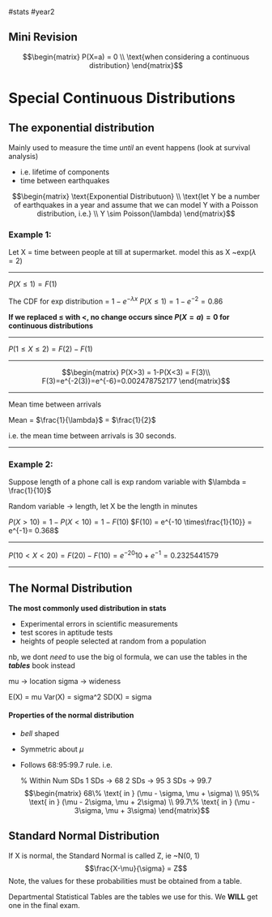 #stats #year2 


## Mini Revision

$$\begin{matrix}
P(X=a) = 0 \\
\text{when considering a continuous distribution}
\end{matrix}$$
# Special Continuous Distributions

## The exponential distribution

Mainly used to measure the time *until* an event happens (look at survival analysis)
- i.e. lifetime of components
- time between earthquakes

$$\begin{matrix}
\text{Exponential Distributuon} \\
\text{let Y be a number of earthquakes in a year and assume that we can model Y with a Poisson distribution, i.e.} \\
Y \sim Poisson(\lambda)
\end{matrix}$$

### Example 1:

Let X = time between people at till at supermarket. model this as X ~exp($\lambda = 2$)
***
$P(X\leq 1) = F(1)$

The CDF for exp distribution = $1-e^{-\lambda x}$
$P(X\leq 1) = 1 - e^{-2} = 0.86$

**If we replaced $\leq$ with $<$, no change occurs since $P(X=a)=0$ for continuous distributions**
***
$P(1 \leq X \leq 2) = F(2) - F(1)$

***
$$\begin{matrix}
P(X>3) = 1-P(X<3) = F(3)\\
F(3)=e^{-2(3)}=e^{-6}=0.002478752177
\end{matrix}$$
***
Mean time between arrivals

Mean = $\frac{1}{\lambda}$ = $\frac{1}{2}$

i.e. the mean time between arrivals is 30 seconds.
***

### Example 2:

Suppose length of a phone call is exp random variable with $\lambda = \frac{1}{10}$

Random variable -> length, let X be the length in minutes

$P(X > 10) = 1 - P(X<10) = 1-F(10)$
$F(10) = e^{-10 \times\frac{1}{10}} = e^{-1}= 0.368$ 
***
$P(10<X<20) = F(20)-F(10)= e^{-20}{10} + e^{-1} =0.2325441579$
***
## The Normal Distribution

**The most commonly used distribution in stats**

- Experimental errors in scientific measurements
- test scores in aptitude tests
- heights of people selected at random from a population

nb, we dont *need* to use the big ol formula, we can use the tables in the ***tables*** book instead

mu -> location
sigma -> wideness

E(X) = mu
Var(X) = sigma^2
SD(X) = sigma

#### Properties of the normal distribution

- *bell* shaped
- Symmetric about $\mu$
- Follows 68:95:99.7 rule. i.e.
	
	% Within Num SDs
	1 SDs -> 68
	2 SDs -> 95
	3 SDs -> 99.7
$$\begin{matrix}
68\% \text{ in } (\mu - \sigma, \mu + \sigma) \\
95\% \text{ in } (\mu - 2\sigma, \mu + 2\sigma) \\
99.7\% \text{ in } (\mu - 3\sigma, \mu + 3\sigma)
\end{matrix}$$

## Standard Normal Distribution

If X is normal, the Standard Normal is called Z, ie ~N(0, 1)
$$\frac{X-\mu}{\sigma} = Z$$
Note, the values for these probabilities must be obtained from a table.

Departmental Statistical Tables are the tables we use for this. We **WILL** get one in the final exam.